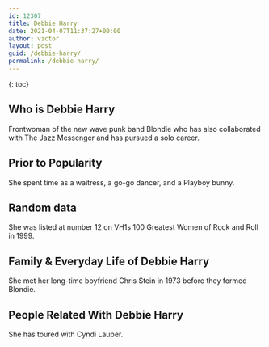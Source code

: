 ```yaml
---
id: 12307
title: Debbie Harry
date: 2021-04-07T11:37:27+00:00
author: victor
layout: post
guid: /debbie-harry/
permalink: /debbie-harry/
---
```



{: toc}


## Who is Debbie Harry



Frontwoman of the new wave punk band Blondie who has also collaborated with The Jazz Messenger and has pursued a solo career. 

                
                
                
## Prior to Popularity



She spent time as a waitress, a go-go dancer, and a Playboy bunny.

                
                
                
## Random data



She was listed at number 12 on VH1s 100 Greatest Women of Rock and Roll in 1999.

                
                
                
## Family & Everyday Life of Debbie Harry



She met her long-time boyfriend Chris Stein in 1973 before they formed Blondie.

                
                
                
## People Related With Debbie Harry



She has toured with Cyndi Lauper.

                
              
            
          
          
          